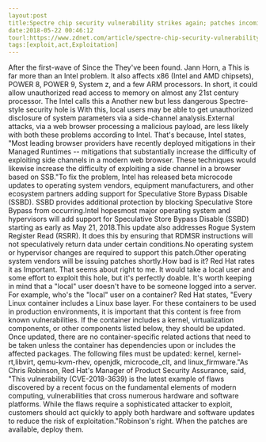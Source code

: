 ```yaml
---
layout:post
title:Spectre chip security vulnerability strikes again; patches incoming
date:2018-05-22 00:46:12
tourl:https://www.zdnet.com/article/spectre-chip-security-vulnerability-strikes-again-patches-incoming/
tags:[exploit,act,Exploitation]
---
```

After the first-wave of Since the They've been found. Jann Horn, a This is far more than an Intel problem. It also affects x86 (Intel and AMD chipsets), POWER 8, POWER 9, System z, and a few ARM processors. In short, it could allow unauthorized read access to memory on almost any 21st century processor. The Intel calls this a Another new but less dangerous Spectre-style security hole is With this, local users may be able to get unauthorized disclosure of system parameters via a side-channel analysis.External attacks, via a web browser processing a malicious payload, are less likely with both these problems according to Intel. That's because, Intel states, "Most leading browser providers have recently deployed mitigations in their Managed Runtimes -- mitigations that substantially increase the difficulty of exploiting side channels in a modern web browser. These techniques would likewise increase the difficulty of exploiting a side channel in a browser based on SSB."To fix the problem, Intel has released beta microcode updates to operating system vendors, equipment manufacturers, and other ecosystem partners adding support for Speculative Store Bypass Disable (SSBD). SSBD provides additional protection by blocking Speculative Store Bypass from occurring.Intel hopesmost major operating system and hypervisors will add support for Speculative Store Bypass Disable (SSBD) starting as early as May 21, 2018.This update also addresses Rogue System Register Read (RSRR). It does this by ensuring that RDMSR instructions will not speculatively return data under certain conditions.No operating system or hypervisor changes are required to support this patch.Other operating system vendors will be issuing patches shortly.How bad is it? Red Hat rates it as Important. That seems about right to me. It would take a local user and some effort to exploit this hole, but it's perfectly doable. It's worth keeping in mind that a "local" user doesn't have to be someone logged into a server. For example, who's the "local" user on a container? Red Hat states, "Every Linux container includes a Linux base layer. For these containers to be used in production environments, it is important that this content is free from known vulnerabilities. If the container includes a kernel, virtualization components, or other components listed below, they should be updated. Once updated, there are no container-specific related actions that need to be taken unless the container has dependencies upon or includes the affected packages. The following files must be updated: kernel, kernel-rt,libvirt, qemu-kvm-rhev, openjdk, microcode_clt, and linux_firmware."As Chris Robinson, Red Hat's Manager of Product Security Assurance, said, "This vulnerability (CVE-2018-3639) is the latest example of flaws discovered by a recent focus on the fundamental elements of modern computing, vulnerabilities that cross numerous hardware and software platforms. While the flaws require a sophisticated attacker to exploit, customers should act quickly to apply both hardware and software updates to reduce the risk of exploitation."Robinson's right. When the patches are available, deploy them.